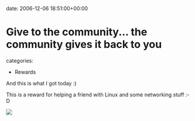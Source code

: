 


date: 2006-12-06 18:51:00+00:00


# Give to the community... the community gives it back to you

categories:
- Rewards


And this is what I got today :)

This is a reward for helping a friend with Linux and some networking stuff :-D

![](https://blog.wains.be/images/reward.jpg)
